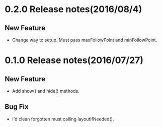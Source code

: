 # 0.2.0 Release notes(2016/08/4)
## New Feature
- Change way to setup. Must pass maxFollowPoint and minFollowPoint.

# 0.1.0 Release notes(2016/07/27)
## New Feature
- Add show() and hide() methods.

## Bug Fix
- I'd clean forgotten must calling layoutIfNeeded().

